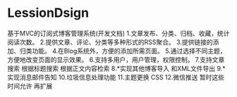 # LessionDsign
基于MVC的订阅式博客管理系统(开发文档)
1.文章发布、分类、归档、收藏，统计阅读次数。
2.提供文章、评论、分类等多种形式的RSS聚合。
3.提供链接的添加、归类功能。
4.在Blog系统外，方便的添加所需页面。
5.通过选择不同主题，方便地改变页面的显示效果。
6.支持多用户，用户管理，权限控制。
7.支持文章搜索 根据标题搜索 根据正文内容检索 
8.*实现其他博客导入 和XML文件导出
9.*实现消息邮件告知
10.垃圾信息处理功能
11.主题更换 CSS
12.微信推送
暂时这些 时间允许 再扩展
